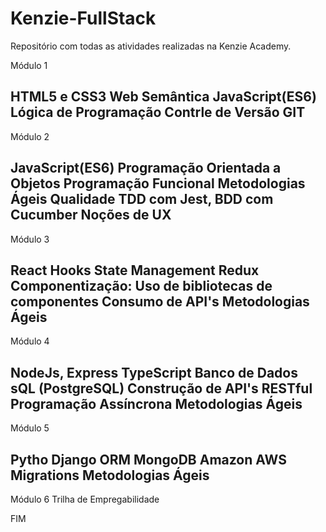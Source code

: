 # Kenzie-FullStack

Repositório com todas as atividades realizadas na Kenzie Academy.

Módulo 1

HTML5 e CSS3
Web Semântica
JavaScript(ES6)
Lógica de Programação
Contrle de Versão GIT
-------------------------------------------------------------------------------------------------------------------------------------------------------------

Módulo 2

JavaScript(ES6)
Programação Orientada a Objetos
Programação Funcional
Metodologias Ágeis
Qualidade
TDD com Jest, BDD com Cucumber
Noções de UX
-------------------------------------------------------------------------------------------------------------------------------------------------------------

Módulo 3

React
Hooks
State Management
Redux
Componentização: Uso de bibliotecas de componentes
Consumo de API's
Metodologias Ágeis
-------------------------------------------------------------------------------------------------------------------------------------------------------------

Módulo 4

NodeJs, Express
TypeScript
Banco de Dados sQL (PostgreSQL)
Construção de API's RESTful
Programação Assíncrona
Metodologias Ágeis
-------------------------------------------------------------------------------------------------------------------------------------------------------------

Módulo 5

Pytho
Django
ORM
MongoDB
Amazon AWS
Migrations
Metodologias Ágeis
-------------------------------------------------------------------------------------------------------------------------------------------------------------

Módulo 6
Trilha de Empregabilidade
                                                                 
FIM
